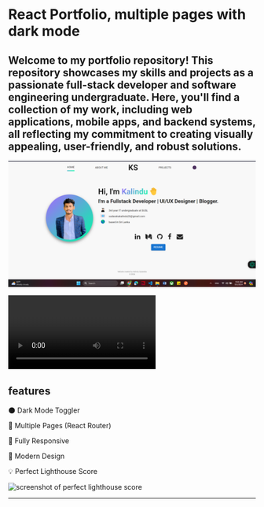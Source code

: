 # React Portfolio, multiple pages with dark mode

## Welcome to my portfolio repository! This repository showcases my skills and projects as a passionate full-stack developer and software engineering undergraduate. Here, you'll find a collection of my work, including web applications, mobile apps, and backend systems, all reflecting my commitment to creating visually appealing, user-friendly, and robust solutions.

![screenshot](/src/img/portfolio_Screenshot.png)

![Demo](/src/img/portfolio_Video.mp4)

<!-- [View Live Template](https://reactportfoliotemplate.paytonpierce.dev/) -->

## features

🌑 Dark Mode Toggler

📖 Multiple Pages (React Router)

📱 Fully Responsive

🎨 Modern Design

💡 Perfect Lighthouse Score

![screenshot of perfect lighthouse score](https://user-images.githubusercontent.com/18350557/179609620-847374a6-23e6-4432-b7a8-181d7d9bf026.png)


---



